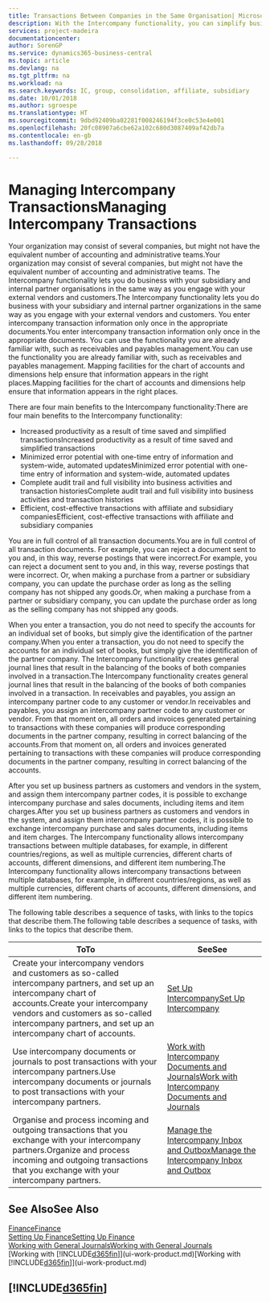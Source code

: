 ```yaml
---
title: Transactions Between Companies in the Same Organisation| Microsoft Docs
description: With the Intercompany functionality, you can simplify business processes and transactions between companies within the same organisation.
services: project-madeira
documentationcenter: 
author: SorenGP
ms.service: dynamics365-business-central
ms.topic: article
ms.devlang: na
ms.tgt_pltfrm: na
ms.workload: na
ms.search.keywords: IC, group, consolidation, affiliate, subsidiary
ms.date: 10/01/2018
ms.author: sgroespe
ms.translationtype: HT
ms.sourcegitcommit: 9dbd92409ba02281f008246194f3ce0c53e4e001
ms.openlocfilehash: 20fc08907a6cbe62a102c680d3087409af42db7a
ms.contentlocale: en-gb
ms.lasthandoff: 09/28/2018

---
```

# <a name="managing-intercompany-transactions"></a><span data-ttu-id="3c8f8-103">Managing Intercompany Transactions</span><span class="sxs-lookup"><span data-stu-id="3c8f8-103">Managing Intercompany Transactions</span></span>
<span data-ttu-id="3c8f8-104">Your organization may consist of several companies, but might not have the equivalent number of accounting and administrative teams.</span><span class="sxs-lookup"><span data-stu-id="3c8f8-104">Your organization may consist of several companies, but might not have the equivalent number of accounting and administrative teams.</span></span> <span data-ttu-id="3c8f8-105">The Intercompany functionality lets you do business with your subsidiary and internal partner organisations in the same way as you engage with your external vendors and customers.</span><span class="sxs-lookup"><span data-stu-id="3c8f8-105">The Intercompany functionality lets you do business with your subsidiary and internal partner organizations in the same way as you engage with your external vendors and customers.</span></span> <span data-ttu-id="3c8f8-106">You enter intercompany transaction information only once in the appropriate documents.</span><span class="sxs-lookup"><span data-stu-id="3c8f8-106">You enter intercompany transaction information only once in the appropriate documents.</span></span> <span data-ttu-id="3c8f8-107">You can use the functionality you are already familiar with, such as receivables and payables management.</span><span class="sxs-lookup"><span data-stu-id="3c8f8-107">You can use the functionality you are already familiar with, such as receivables and payables management.</span></span> <span data-ttu-id="3c8f8-108">Mapping facilities for the chart of accounts and dimensions help ensure that information appears in the right places.</span><span class="sxs-lookup"><span data-stu-id="3c8f8-108">Mapping facilities for the chart of accounts and dimensions help ensure that information appears in the right places.</span></span>  

<span data-ttu-id="3c8f8-109">There are four main benefits to the Intercompany functionality:</span><span class="sxs-lookup"><span data-stu-id="3c8f8-109">There are four main benefits to the Intercompany functionality:</span></span>  

- <span data-ttu-id="3c8f8-110">Increased productivity as a result of time saved and simplified transactions</span><span class="sxs-lookup"><span data-stu-id="3c8f8-110">Increased productivity as a result of time saved and simplified transactions</span></span>  
- <span data-ttu-id="3c8f8-111">Minimized error potential with one-time entry of information and system-wide, automated updates</span><span class="sxs-lookup"><span data-stu-id="3c8f8-111">Minimized error potential with one-time entry of information and system-wide, automated updates</span></span>  
- <span data-ttu-id="3c8f8-112">Complete audit trail and full visibility into business activities and transaction histories</span><span class="sxs-lookup"><span data-stu-id="3c8f8-112">Complete audit trail and full visibility into business activities and transaction histories</span></span>  
- <span data-ttu-id="3c8f8-113">Efficient, cost-effective transactions with affiliate and subsidiary companies</span><span class="sxs-lookup"><span data-stu-id="3c8f8-113">Efficient, cost-effective transactions with affiliate and subsidiary companies</span></span>  

<span data-ttu-id="3c8f8-114">You are in full control of all transaction documents.</span><span class="sxs-lookup"><span data-stu-id="3c8f8-114">You are in full control of all transaction documents.</span></span> <span data-ttu-id="3c8f8-115">For example, you can reject a document sent to you and, in this way, reverse postings that were incorrect.</span><span class="sxs-lookup"><span data-stu-id="3c8f8-115">For example, you can reject a document sent to you and, in this way, reverse postings that were incorrect.</span></span> <span data-ttu-id="3c8f8-116">Or, when making a purchase from a partner or subsidiary company, you can update the purchase order as long as the selling company has not shipped any goods.</span><span class="sxs-lookup"><span data-stu-id="3c8f8-116">Or, when making a purchase from a partner or subsidiary company, you can update the purchase order as long as the selling company has not shipped any goods.</span></span>  

<span data-ttu-id="3c8f8-117">When you enter a transaction, you do not need to specify the accounts for an individual set of books, but simply give the identification of the partner company.</span><span class="sxs-lookup"><span data-stu-id="3c8f8-117">When you enter a transaction, you do not need to specify the accounts for an individual set of books, but simply give the identification of the partner company.</span></span> <span data-ttu-id="3c8f8-118">The Intercompany functionality creates general journal lines that result in the balancing of the books of both companies involved in a transaction.</span><span class="sxs-lookup"><span data-stu-id="3c8f8-118">The Intercompany functionality creates general journal lines that result in the balancing of the books of both companies involved in a transaction.</span></span> <span data-ttu-id="3c8f8-119">In receivables and payables, you assign an intercompany partner code to any customer or vendor.</span><span class="sxs-lookup"><span data-stu-id="3c8f8-119">In receivables and payables, you assign an intercompany partner code to any customer or vendor.</span></span> <span data-ttu-id="3c8f8-120">From that moment on, all orders and invoices generated pertaining to transactions with these companies will produce corresponding documents in the partner company, resulting in correct balancing of the accounts.</span><span class="sxs-lookup"><span data-stu-id="3c8f8-120">From that moment on, all orders and invoices generated pertaining to transactions with these companies will produce corresponding documents in the partner company, resulting in correct balancing of the accounts.</span></span>  

 <span data-ttu-id="3c8f8-121">After you set up business partners as customers and vendors in the system, and assign them intercompany partner codes, it is possible to exchange intercompany purchase and sales documents, including items and item charges.</span><span class="sxs-lookup"><span data-stu-id="3c8f8-121">After you set up business partners as customers and vendors in the system, and assign them intercompany partner codes, it is possible to exchange intercompany purchase and sales documents, including items and item charges.</span></span> <span data-ttu-id="3c8f8-122">The Intercompany functionality allows intercompany transactions between multiple databases, for example, in different countries/regions, as well as multiple currencies, different charts of accounts, different dimensions, and different item numbering.</span><span class="sxs-lookup"><span data-stu-id="3c8f8-122">The Intercompany functionality allows intercompany transactions between multiple databases, for example, in different countries/regions, as well as multiple currencies, different charts of accounts, different dimensions, and different item numbering.</span></span>  

<span data-ttu-id="3c8f8-123">The following table describes a sequence of tasks, with links to the topics that describe them.</span><span class="sxs-lookup"><span data-stu-id="3c8f8-123">The following table describes a sequence of tasks, with links to the topics that describe them.</span></span>

 |<span data-ttu-id="3c8f8-124">To</span><span class="sxs-lookup"><span data-stu-id="3c8f8-124">To</span></span> |<span data-ttu-id="3c8f8-125">See</span><span class="sxs-lookup"><span data-stu-id="3c8f8-125">See</span></span>|
 |---|---|
 |<span data-ttu-id="3c8f8-126">Create your intercompany vendors and customers as so-called intercompany partners, and set up an intercompany chart of accounts.</span><span class="sxs-lookup"><span data-stu-id="3c8f8-126">Create your intercompany vendors and customers as so-called intercompany partners, and set up an intercompany chart of accounts.</span></span>|[<span data-ttu-id="3c8f8-127">Set Up Intercompany</span><span class="sxs-lookup"><span data-stu-id="3c8f8-127">Set Up Intercompany</span></span>](intercompany-how-setup.md)|
 |<span data-ttu-id="3c8f8-128">Use intercompany documents or journals to post transactions with your intercompany partners.</span><span class="sxs-lookup"><span data-stu-id="3c8f8-128">Use intercompany documents or journals to post transactions with your intercompany partners.</span></span>|[<span data-ttu-id="3c8f8-129">Work with Intercompany Documents and Journals</span><span class="sxs-lookup"><span data-stu-id="3c8f8-129">Work with Intercompany Documents and Journals</span></span>](intercompany-how-work-documents-journals.md)|
 |<span data-ttu-id="3c8f8-130">Organise and process incoming and outgoing transactions that you exchange with your intercompany partners.</span><span class="sxs-lookup"><span data-stu-id="3c8f8-130">Organize and process incoming and outgoing transactions that you exchange with your intercompany partners.</span></span>|[<span data-ttu-id="3c8f8-131">Manage the Intercompany Inbox and Outbox</span><span class="sxs-lookup"><span data-stu-id="3c8f8-131">Manage the Intercompany Inbox and Outbox</span></span>](intercompany-how-manage-intercompany-inbox.md)|

## <a name="see-also"></a><span data-ttu-id="3c8f8-132">See Also</span><span class="sxs-lookup"><span data-stu-id="3c8f8-132">See Also</span></span>
[<span data-ttu-id="3c8f8-133">Finance</span><span class="sxs-lookup"><span data-stu-id="3c8f8-133">Finance</span></span>](finance.md)  
[<span data-ttu-id="3c8f8-134">Setting Up Finance</span><span class="sxs-lookup"><span data-stu-id="3c8f8-134">Setting Up Finance</span></span>](finance-setup-finance.md)  
[<span data-ttu-id="3c8f8-135">Working with General Journals</span><span class="sxs-lookup"><span data-stu-id="3c8f8-135">Working with General Journals</span></span>](ui-work-general-journals.md)  
<span data-ttu-id="3c8f8-136">[Working with [!INCLUDE[d365fin](includes/d365fin_md.md)]](ui-work-product.md)</span><span class="sxs-lookup"><span data-stu-id="3c8f8-136">[Working with [!INCLUDE[d365fin](includes/d365fin_md.md)]](ui-work-product.md)</span></span>

## [!INCLUDE[d365fin](includes/free_trial_md.md)]  
 


